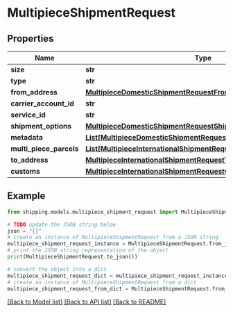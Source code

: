 # MultipieceShipmentRequest


## Properties

Name | Type | Description | Notes
------------ | ------------- | ------------- | -------------
**size** | **str** | description | [optional] 
**type** | **str** | description | [optional] 
**from_address** | [**MultipieceDomesticShipmentRequestFromAddress**](MultipieceDomesticShipmentRequestFromAddress.md) |  | [optional] 
**carrier_account_id** | **str** | description | [optional] 
**service_id** | **str** | description | [optional] 
**shipment_options** | [**MultipieceDomesticShipmentRequestShipmentOptions**](MultipieceDomesticShipmentRequestShipmentOptions.md) |  | [optional] 
**metadata** | [**List[MultipieceDomesticShipmentRequestMetadataInner]**](MultipieceDomesticShipmentRequestMetadataInner.md) | description | [optional] 
**multi_piece_parcels** | [**List[MultipieceInternationalShipmentRequestMultiPieceParcelsInner]**](MultipieceInternationalShipmentRequestMultiPieceParcelsInner.md) | description | [optional] 
**to_address** | [**MultipieceInternationalShipmentRequestToAddress**](MultipieceInternationalShipmentRequestToAddress.md) |  | [optional] 
**customs** | [**MultipieceInternationalShipmentRequestCustoms**](MultipieceInternationalShipmentRequestCustoms.md) |  | [optional] 

## Example

```python
from shipping.models.multipiece_shipment_request import MultipieceShipmentRequest

# TODO update the JSON string below
json = "{}"
# create an instance of MultipieceShipmentRequest from a JSON string
multipiece_shipment_request_instance = MultipieceShipmentRequest.from_json(json)
# print the JSON string representation of the object
print(MultipieceShipmentRequest.to_json())

# convert the object into a dict
multipiece_shipment_request_dict = multipiece_shipment_request_instance.to_dict()
# create an instance of MultipieceShipmentRequest from a dict
multipiece_shipment_request_from_dict = MultipieceShipmentRequest.from_dict(multipiece_shipment_request_dict)
```
[[Back to Model list]](../README.md#documentation-for-models) [[Back to API list]](../README.md#documentation-for-api-endpoints) [[Back to README]](../README.md)


